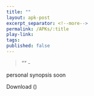 ```yaml
---
title: ""
layout: apk-post
excerpt_separator: <!--more-->
permalink: /APKs/:title
play-link: 
tags:
published: false
---
```


> _"" - <a href="" target="_blank"></a>_

personal synopsis soon <!--more-->

<div class="text-center">
    <a class="btn btn-dark btn-block w-100" onclick='apk("")' target="_blank" style="text-decoration: none;"> Download <b></b> ()</a>
</div>
